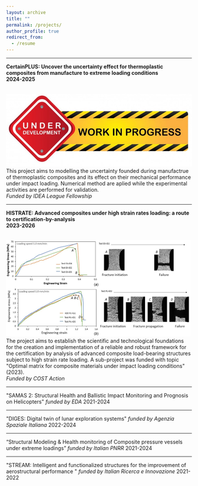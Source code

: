 ```yaml
---
layout: archive
title: ""
permalink: /projects/
author_profile: true
redirect_from:
  - /resume
---
```


---
**CertainPLUS: Uncover the uncertainty effect for thermoplastic composites from manufacture to extreme loading conditions**  
**2024-2025**

<br/><img src='images/work in process.PNG'>  
This project aims to modelling the uncertainty founded during manufactrue of thermoplastic composites and its effect on their mechanical performance under impact loading. Numerical method are aplied while the experimental activities are performed for validation.  
_Funded by IDEA League Fellowship_

---
**HISTRATE: Advanced composites under high strain rates loading: a route to certification-by-analysis**  
**2023-2026**

<br/><img src='/images/COSTSTSM.png'>  
The project aims to establish the scientific and technological foundations for the creation and implementation of a reliable and robust framework for the certification by analysis of advanced composite load-bearing structures subject to high strain rate loading. A sub-project was funded with topic "Optimal matrix for composite materials under impact loading conditions" (2023).  
_Funded by COST Action_

---
"SAMAS 2: Structural Health and Ballistic Impact Monitoring and Prognosis on Helicopters" _funded by EDA_ 2021-2024  

---
"DIGES: Digital twin of lunar exploration systems" _funded by Agenzia Spaziale Italiana_ 2022-2024  

---
“Structural Modeling & Health monitoring of Composite pressure vessels under extreme loadings” _funded by Italian PNRR_ 2021-2024  

---
"STREAM: Intelligent and functionalized structures for the improvement of aerostructural performance " _funded by Italian Ricerca e Innovazione_ 2021-2022  

